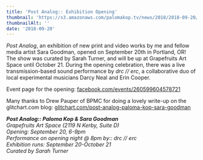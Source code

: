 ```yaml
---
title: 'Post Analog:: Exhibition Opening'
thumbnail: 'https://s3.amazonaws.com/palomakop.tv/news/2018/2018-09-20/post_analog_still.jpg'
thumbnailAlt: ''
date: '2018-09-20'
---
```


<p>
<i>Post Analog</i>, an exhibition of new print and video works by me and fellow media artist Sara Goodman, opened on September 20th in Portland, OR! The show was curated by Sarah Turner, and will be up at Grapefruits Art Space until October 21. During the opening celebration, there was a live transmission-based sound performance by <i>drc // erc</i>, a collaborative duo of local experimental musicians Darcy Neal and Erin Cooper.
  </p>
<p>
  Event page for the opening: <a href="http://www.facebook.com/events/260599604578721" rel="noopener" target="_blank">facebook.com/events/260599604578721</a>
</p>
<p>
  Many thanks to Drew Pauper of BPMC for doing a lovely write-up on the glitchart.com blog: <a href="https://glitchart.com/post-analog-paloma-kop-sara-goodman/" rel="noopener" target="_blank">glitchart.com/post-analog-paloma-kop-sara-goodman</a>
</p>
<p>
<i><b>Post Analog:: Paloma Kop &amp; Sara Goodman</b><br/>
  Grapefruits Art Space (2119 N Kerby, Suite D)<br/>
  Opening: September 20, 6-9pm<br/>
  Performance on opening night @ 8pm by:: drc // erc<br/>
  Exhibition runs: September 20-October 21<br/>
  Curated by Sarah Turner</i>
</p>
